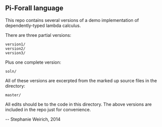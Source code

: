 Pi-Forall language
------------------

This repo contains several versions of a demo implementation of dependently-typed lambda calculus. 

There are three partial versions:

    version1/
    version2/
    version3/
 
Plus one complete version:

    soln/

All of these versions are excerpted from the marked up source files in the directory:

    master/

All edits should be to the code in this directory. The above versions are included in 
the repo just for convenience. 

--
Stephanie Weirich, 2014
